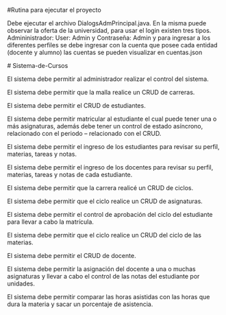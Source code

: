 #Rutina para ejecutar el proyecto
<p> Debe ejecutar el archivo DialogsAdmPrincipal.java. En la misma puede observar la oferta de la universidad, para usar el login existen tres tipos. Admininistrador: User: Admin y Contraseña: Admin y para ingresar a los diferentes perfiles se debe ingresar con la cuenta que posee cada entidad (docente y alumno) las cuentas se pueden visualizar en cuentas.json
</p>
# Sistema-de-Cursos

<p>El sistema debe permitir al administrador realizar el control del sistema.</p>
<p>El sistema debe permitir que la malla realice un CRUD de carreras. </p>
<p>El sistema debe permitir el CRUD de estudiantes.</p>
<p>El sistema debe permitir matricular al estudiante el cual puede tener una o más asignaturas, además debe tener un control de estado asíncrono, relacionado con el periodo – relacionado con el CRUD.</p>
<p>El sistema debe permitir el ingreso de los estudiantes para revisar su perfil, materias, tareas y notas.</p>
<p>El sistema debe permitir el ingreso de los docentes para revisar su perfil, materias, tareas y notas de cada estudiante.</p>
<p>El sistema debe permitir que la carrera realicé un CRUD de ciclos.</p>
<p>El sistema debe permitir que el ciclo realice un CRUD de asignaturas.</p>
<p>El sistema debe permitir el control de aprobación del ciclo del estudiante para llevar a cabo la matrícula.</p>
<p>El sistema debe permitir que el ciclo realice un CRUD del ciclo de las materias.</p>
<p>El sistema debe permitir el CRUD de docente.</p>
<p>El sistema debe permitir la asignación del docente a una o muchas asignaturas y llevar a cabo el control de las notas del estudiante por unidades.</p>
<p>El sistema debe permitir comparar las horas asistidas con las horas que dura la materia y sacar un porcentaje de asistencia.</p>
